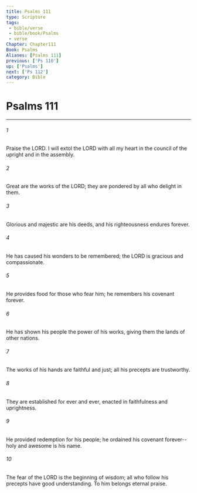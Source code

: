 ```yaml
---
title: Psalms 111
type: Scripture
tags:
 - bible/verse
 - bible/book/Psalms
 - verse
Chapter: Chapter111
Book: Psalms
Aliases: [Psalms 111]
previous: ['Ps 110']
up: ['Psalms']
next: ['Ps 112']
category: Bible
---
```

# Psalms 111

***


###### 1 
Praise the LORD. I will extol the LORD with all my heart in the council of the upright and in the assembly. 

###### 2 
Great are the works of the LORD; they are pondered by all who delight in them. 

###### 3 
Glorious and majestic are his deeds, and his righteousness endures forever. 

###### 4 
He has caused his wonders to be remembered; the LORD is gracious and compassionate. 

###### 5 
He provides food for those who fear him; he remembers his covenant forever. 

###### 6 
He has shown his people the power of his works, giving them the lands of other nations. 

###### 7 
The works of his hands are faithful and just; all his precepts are trustworthy. 

###### 8 
They are established for ever and ever, enacted in faithfulness and uprightness. 

###### 9 
He provided redemption for his people; he ordained his covenant forever-- holy and awesome is his name. 

###### 10 
The fear of the LORD is the beginning of wisdom; all who follow his precepts have good understanding. To him belongs eternal praise. 
